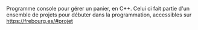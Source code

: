 Programme console pour gérer un panier, en C++. 
Celui ci fait partie d'un ensemble de projets pour débuter dans la programmation, accessibles sur https://frebourg.es/#projet


